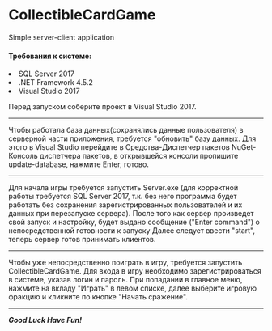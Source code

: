 # CollectibleCardGame
Simple server-client application

 <h4>Требования к системе:</h4>

 <li>SQL Server 2017
 
 <li>.NET Framework 4.5.2

 <li>Visual Studio 2017

  Перед запуском соберите проект в Visual Studio 2017.
  <hr>
  Чтобы работала база данных(сохранялись данные пользователя) в серверной части приложения, требуется "обновить" базу данных. Для этого в Visual Studio перейдите в  Средства-Диспетчер пакетов NuGet-Консоль диспетчера пакетов, в открывшейся консоли пропишите update-database, нажмите Enter, готово. 
  <hr>

   Для начала игры требуется запустить Server.exe (для корректной работы требуется SQL Server 2017, т.к. без него программа будет работать без сохранения зарегистрированных пользователей и их данных при перезапуске сервера).
После того как сервер произведет свой запуск и настройку, будет выдано сообщение ("Enter command") о непосредственной готовности к запуску
Далее следует ввести "start", теперь сервер готов принимать клиентов.
<hr>

   Чтобы уже непосредственно поиграть в игру, требуется запустить CollectibleCardGame.
Для входа в игру необходимо зарегистрироваться в системе, указав логин и пароль.
При попадании в главное меню, нажмите на вкладу "Играть" в левом списке, далее выберите игровую фракцию и кликните по кнопке "Начать сражение".
<hr>

  ***Good Luck Have Fun!***
